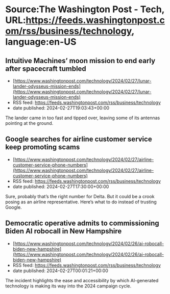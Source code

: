 # Source:The Washington Post - Tech, URL:https://feeds.washingtonpost.com/rss/business/technology, language:en-US

## Intuitive Machines’ moon mission to end early after spacecraft tumbled
 - [https://www.washingtonpost.com/technology/2024/02/27/lunar-lander-odysseus-mission-ends](https://www.washingtonpost.com/technology/2024/02/27/lunar-lander-odysseus-mission-ends)
 - RSS feed: https://feeds.washingtonpost.com/rss/business/technology
 - date published: 2024-02-27T19:03:43+00:00

The lander came in too fast and tipped over, leaving some of its antennas pointing at the ground.

## Google searches for airline customer service keep promoting scams
 - [https://www.washingtonpost.com/technology/2024/02/27/airline-customer-service-phone-numbers](https://www.washingtonpost.com/technology/2024/02/27/airline-customer-service-phone-numbers)
 - RSS feed: https://feeds.washingtonpost.com/rss/business/technology
 - date published: 2024-02-27T17:30:00+00:00

Sure, probably that’s the right number for Delta. But it could be a crook posing as an airline representative. Here’s what to do instead of trusting Google.

## Democratic operative admits to commissioning Biden AI robocall in New Hampshire
 - [https://www.washingtonpost.com/technology/2024/02/26/ai-robocall-biden-new-hampshire](https://www.washingtonpost.com/technology/2024/02/26/ai-robocall-biden-new-hampshire)
 - RSS feed: https://feeds.washingtonpost.com/rss/business/technology
 - date published: 2024-02-27T00:01:21+00:00

The incident highlights the ease and accessibility by which AI-generated technology is making its way into the 2024 campaign cycle.

